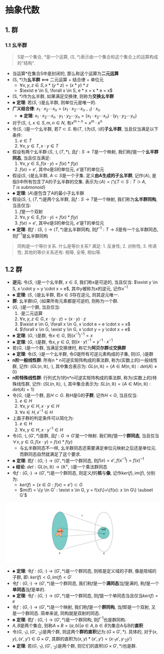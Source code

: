 # 抽象代数


## 1. 群

### 1.1 幺半群

> S是一个集合, *是一个运算, (S, *)表示由一个集合和这个集合上的运算构成的"结构".

* 当运算*在集合S中是封闭的, 那么称这个运算为**二元运算**
* (S, *)为**幺半群** <==> 二元运算 + 结合律 + 单位元
  * $\forall x,y,z \in S, x * (y * z) = (x * y) * z$
  * $\exist e \in S, \forall x \in S, e * x = x * e = x$
* (S, *)作为幺半群, 如果满足交换律, 则称为**交换幺半群**
* $\clubsuit$ **定理**: 若$(S, \cdot)$是幺半群, 则单位元是唯一的.
* **广义结合律**: $x_1 \cdot x_2 \cdots x_n = (x_1 \cdot x_2 \cdots x_{n-1}) \cdot x_n$
  * $\clubsuit$ **定理**: $x_1 \cdot x_2 \cdots x_n \cdot y_1 \cdot y_2 \cdots y_n = (x_1 \cdot x_2 \cdots x_n) \cdot (y_1 \cdot y_2 \cdots y_n)$
* 对于$(S, \cdot)$, $x\in S, m, n \in N$, 有$x^{m+n} = x^m \cdot x^n$
* 令$(S, \cdot)$是一个幺半群, 若$T \subset S$. 称$(T, \cdot)$为$(S, \cdot)$的**子幺半群**, 当且仅当满足以下条件:
    1. $e \in T$
    2. $\forall x, y \in T, x \cdot y \in T$
* 假设有两个幺半群:$(S, \cdot), (T, *)$, 且$f: S \rightarrow T$是一个映射, 我们称$f$是一个**幺半群同态**, 当且仅当满足:
    1. $\forall x, y \in S, f(x \cdot y) = f(x) * f(y)$
    2. $f(e) = e'$, 其中$e$是$S$的单位元, $e'$是T的单位元
* 假设$(S, \cdot)$是幺半群, $A \subset S$是一个子集. 定义**由A生成的子幺半群**, 记作$\langle A \rangle$, 是指S中所有包含了A的子幺半群的交集. 表示为:$\langle A \rangle = \bigcap \{ T \subset S : T \supset A, T \ is\ submonoid \}$
* $\clubsuit$ **定理**: $\langle A \rangle$是包含了A的最小子幺半群
* 假设$(S, \cdot)$, $(T, *)$是两个幺半群, 且$f: S \rightarrow T$是一个映射, 我们称为**幺半群同构**, 当且仅当:
    1. $f$是一个双射
    2. $\forall x, y \in S, f(x \cdot y) = f(x) * f(y)$
    3. $f(e) = e'$, 其中$e$是$S$的单位元, $e'$是T的单位元
* $\clubsuit$ **定理**: 若$f: (S, \cdot) \rightarrow (T, *)$是幺半群同构, 则$f^{-1}: T \rightarrow S$是有一个幺半群同态, 则$f^{-1}$是幺半群同构


> 同构是一个等价关系.
> 什么是等价关系? 满足: 1. 反身性; 2. 对称性; 3. 传递性;
> 其他的等价关系还有: 相等, 全等, 相似等.

## 1.2 群

* **逆元**: 令$(S, \cdot)$是一个幺半群, $x \in S$, 我们称x是可逆的, 当且仅当: $\exist y \in S, x \cdot y = y \cdot x = e$, 其中$y$被称为$x$的逆元, 记作$x^{-1}$
* $\clubsuit$ **定理**: $(S, \cdot)$是幺半群, 若$x \in S$存在逆元, 则其逆元唯一.
* **群**: 幺半群$(G, \cdot)$如果所有元素都是可逆的, 则称为一个群.
* $(G, \cdot)$是一个群, 当且仅当:
    1. $\cdot$是二元运算
    2. $\forall x, y, z \in G, x \cdot (y \cdot z)  = (x \cdot y) \cdot z$
    3. $\exist e \in G, \forall x \in G, x \cdot e = e \cdot x = x$
    4. $\forall x \in G, \exist y \in G, x \cdot y = y \cdot x = e$
* $\clubsuit$ **定理**: $(G, \cdot)$是群, 令$x \in G$, 则$(x^{-1})^{-1}=x$
* $\clubsuit$ **定理**: $(G, \cdot)$是群, 令$x, y \in G$, 则$(x \cdot y)^{-1} = y^{-1} \cdot x^{-1}$
* 若$(G, \cdot)$是一个群, 当满足交换律时, 称它为**阿贝尔群**或**交换群**
* $\clubsuit$ **定理**: 令$(S, \cdot)$是一个幺半群, 令$G$是所有可逆元素构成的子集, 则$(G, \cdot)$是群
* **n阶一般线性群**: 所有n * n可逆实矩阵构成的乘法群, 称为(实数上的)一般线性群, 记作: $(GL(n,\mathbb{R}), \cdot)$, 其中集合表示为: $GL(n, \mathbb{R}) = \{A \in M(n, \mathbb{R}) : det(A) \ne 0\}$
* **n阶特殊线性群**: 行列式为1的n*n可逆实矩阵构成的乘法群, 称为(实数上的)特殊线性群, 记作: $(SL(n, \mathbb{R}), \cdot)$, 其中集合表示为: $SL(n, \mathbb{R}) = \{A \in M(n, \mathbb{R}) : det(A) = 1\}$
* 令$(G, \cdot)$是一个群, 且$H \subset G$. 称H是G的**子群**, 记作$H < G$, 当且仅当:
    1. $e \in H$
    2. $\forall x, y \in H, x \cdot y \in H$
    3. $\forall x \in H, x^{-1} \in H$
* 上面子群的判定条件可以简化为:
    1. $e \in H$
    2. $\forall x, y \in H, x \cdot y^{-1} \in H$
* 令$(G, \cdot), (G', *)$是群, 且$f: G \rightarrow G'$是一个映射. 我们称$f$是一个**群同态**, 当且仅当$\forall x,y \in G, f(x \cdot y) = f(x) * f(y)$
  * 与幺半群同态不一样, 幺半群同态还需要满足单位元映射之后还是单位元. 而群同态自然就满足了这个要求.
* $\clubsuit$ **定理**: 若$f: (G, \cdot) \rightarrow (G', *)$是一个群同态, 则$f(e) = e', f(x^{-1})=f(x)^{-1}$
* $\spadesuit$ **结论**: $det: GL(n, \mathbb{R}) \rightarrow (\mathbb{R}^{\times}, \cdot)$是一个乘法群同态
* 令$f: (G, \cdot) \rightarrow (G', *)$是一个群同态, 则定义$f$的**核**与**像**, 记作$ker(f), im(f)$, 分别为:
  * $ker(f)=\{x \in G: f(x) = e'\} \subset G$
  * $im(f) = \{y \in G' : \exist x \in G, y = f(x)\}=\{f(x): x \in G\} \subset G'$

![img](img/ker_im.png)

* $\clubsuit$ **定理**: 令$f: (G, \cdot) \rightarrow (G', *)$是一个群同态, 则核是定义域的子群, 像是陪域的子群, 即: $ker(f) < G, im(f) < G'$
* 令$f: (G, \cdot) \rightarrow (G', *)$是一个群同态, 我们称$f$是一个**满同态**当$f$是满的, 称$f$是一个**单同态**当$f$是单的.
* $\clubsuit$ **定理**: 令$f: (G, \cdot) \rightarrow (G', *)$是一个群同态, 则$f$是一个单同态当且仅当$ker(f)={e}$
* 令$f: (G, \cdot) \rightarrow (G', *)$是一个映射, 我们称$f$是一个**群同构**, 当$f$即是一个双射, 又是一个群同态. 简单来说, 同构就是双射的同态.
* $\clubsuit$ **定理**: 若$f: (G, \cdot) \rightarrow (G', *)$是一个群同构, 则$f^{-1}$也是群同构.
* $A, B$是两个集合, 则称$A \times B = {(a, b) | a \in A, b \in B}$为集合A与B的**直积**
* 令$(G, \cdot_1), (G', \cdot_2)$是两个群, 则这两个**群的直积**记为:$(G \times G', *)$. 具体的, 对于$(x, y), (x', y') \in G \times G'$, 其群的直积为$(x, y) * (x', y') = (x \cdot_1 x', y \cdot_2 y')$
* $\clubsuit$ **定理**: 若$(G, \cdot_1), (G', \cdot_2)$是两个群, 则它们的直积$(G \times G', *)$也是群.